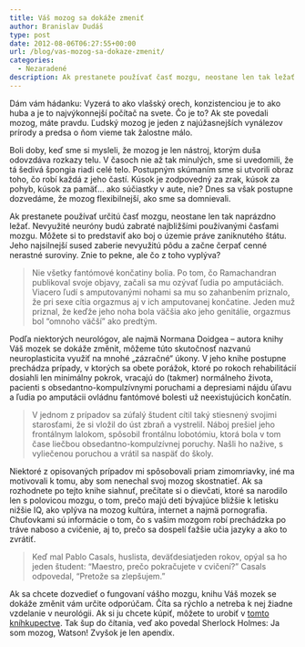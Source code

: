 ```yaml
---
title: Váš mozog sa dokáže zmeniť
author: Branislav Dudáš
type: post
date: 2012-08-06T06:27:55+00:00
url: /blog/vas-mozog-sa-dokaze-zmenit/
categories:
  - Nezaradené
description: Ak prestanete používať časť mozgu, neostane len tak ležať. Nevyužité neuróny budú zabraté používanými časťami mozgu. Ako boj o územie práve zaniknutého štátu – jeho najsilnejší sused zaberie nevyužitú pôdu a začne čerpať cenné nerastné suroviny.
---
```

Dám vám hádanku: Vyzerá to ako vlašský orech, konzistenciou je to ako huba a je to najvýkonnejší počítač na svete. Čo je to? Ak ste povedali mozog, máte pravdu. Ľudský mozog je jeden z najúžasnejších vynálezov prírody a predsa o ňom vieme tak žalostne málo.

Boli doby, keď sme si mysleli, že mozog je len nástroj, ktorým duša odovzdáva rozkazy telu. V časoch nie až tak minulých, sme si uvedomili, že tá šedivá špongia riadi celé telo. Postupným skúmaním sme si utvorili obraz toho, čo robí každá z jeho častí. Kúsok je zodpovedný za zrak, kúsok za pohyb, kúsok za pamäť… ako súčiastky v aute, nie? Dnes sa však postupne dozvedáme, že mozog flexibilnejší, ako sme sa domnievali.

Ak prestanete používať určitú časť mozgu, neostane len tak naprázdno ležať. Nevyužité neuróny budú zabraté najbližšími používanými časťami mozgu. Môžete si to predstaviť ako boj o územie práve zaniknutého štátu. Jeho najsilnejší sused zaberie nevyužitú pôdu a začne čerpať cenné nerastné suroviny. Znie to pekne, ale čo z toho vyplýva?

> Nie všetky fantómové končatiny bolia. Po tom, čo Ramachandran publikoval svoje objavy, začali sa mu ozývať ľudia po amputáciách. Viacero ľudí s amputovanými nohami sa mu so zahanbením priznalo, že pri sexe cítia orgazmus aj v ich amputovanej končatine. Jeden muž priznal, že keďže jeho noha bola väčšia ako jeho genitálie, orgazmus bol “omnoho väčší” ako predtým.

Podľa niektorých neurológov, ale najmä Normana Doidgea &#8211; autora knihy Váš mozek se dokáže změnit, môžeme túto skutočnosť nazvanú neuroplasticita využiť na mnohé &#8222;zázračné&#8220; úkony. V jeho knihe postupne prechádza prípady, v ktorých sa obete porážok, ktoré po rokoch rehabilitácií dosiahli len minimálny pokrok, vracajú do (takmer) normálneho života, pacienti s obsedantno-kompulzívnymi poruchami a depresiami nájdu úľavu a ľudia po amputácii ovládnu fantómové bolesti už neexistujúcich končatín.

> V jednom z prípadov sa zúfalý študent cítil taký stiesnený svojimi starosťami, že si vložil do úst zbraň a vystrelil. Náboj prešiel jeho frontálnym lalokom, spôsobil frontálnu lobotómiu, ktorá bola v tom čase liečbou obsedantno-kompulzívnej poruchy. Našli ho nažive, s vyliečenou poruchou a vrátil sa naspäť do školy.

Niektoré z opisovaných prípadov mi spôsobovali priam zimomriavky, iné ma motivovali k tomu, aby som nenechal svoj mozog skostnatieť. Ak sa rozhodnete po tejto knihe siahnuť, prečítate si o dievčati, ktoré sa narodilo len s polovicou mozgu, o tom, prečo majú deti bývajúce bližšie k letisku nižšie IQ, ako vplýva na mozog kultúra, internet a najmä pornografia. Chuťovkami sú informácie o tom, čo s vašim mozgom robí prechádzka po tráve naboso a cvičenie, aj to, prečo sa dospelí ťažšie učia jazyky a ako to zvrátiť.

> Keď mal Pablo Casals, huslista, deväťdesiatjeden rokov, opýal sa ho jeden študent: “Maestro, prečo pokračujete v cvičení?” Casals odpovedal, “Pretože sa zlepšujem.”

Ak sa chcete dozvedieť o fungovaní vášho mozgu, knihu Váš mozek se dokáže změnit vám určite odporúčam. Číta sa rýchlo a netreba k nej žiadne vzdelanie v neurológii. Ak si ju chcete kúpiť, môžete to urobiť v <a title="Váš mozek se dokáže změnit" href="http://www.insightbooks.org/insightbooks/eshop/0/3/5/575-Vas-mozek-se-dokaze-zmenit" target="_blank">tomto kníhkupectve</a>. Tak šup do čítania, veď ako povedal Sherlock Holmes: Ja som mozog, Watson! Zvyšok je len apendix.